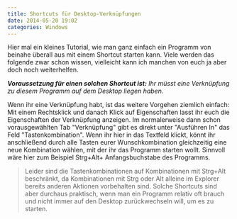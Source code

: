 ```yaml
---
title: Shortcuts für Desktop-Verknüpfungen
date: 2014-05-20 19:02
categories: Windows
---
```


Hier mal ein kleines Tutorial, wie man ganz einfach ein Programm von beinahe überall aus mit einem Shortcut starten kann. Viele werden das folgende zwar schon wissen, vielleicht kann ich manchen von euch ja aber doch noch weiterhelfen.<!--more-->

_**Voraussetzung für einen solchen Shortcut ist:** Ihr müsst eine Verknüpfung zu diesem Programm auf dem Desktop liegen haben._

Wenn ihr eine Verknüpfung habt, ist das weitere Vorgehen ziemlich einfach:
Mit einem Rechtsklick und danach Klick auf Eigenschaften lasst ihr euch die Eigenschaften der Verknüpfung anzeigen. Im normalerweise dann schon vorausgewählten Tab "Verknüpfung" gibt es direkt unter "Ausführen In" das Feld "Tastenkombination".
Wenn ihr hier in das Textfeld klickt, könnt ihr anschließend durch alle Tasten eurer Wunschkombination gleichzeitig eine neue Kombination wählen, mit der ihr das Programm starten wollt. Sinnvoll wäre hier zum Beispiel Strg+Alt+ Anfangsbuchstabe des Programms.
> Leider sind die Tastenkombinationen auf Kombinationen mit Strg+Alt beschränkt, da Kombinationen mit Strg oder Alt alleine im Explorer bereits anderen Aktionen vorbehalten sind.
Solche Shortcuts sind aber durchaus praktisch, wenn man ein Programm relativ oft brauch und nicht immer auf den Desktop zurückwechseln will, um es zu starten.